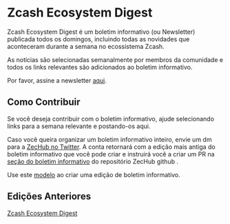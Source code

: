 # Zcash Ecosystem Digest

Zcash Ecosystem Digest é um boletim informativo (ou Newsletter) publicada todos os domingos, incluindo todas as novidades que aconteceram durante a semana no ecossistema Zcash.

As notícias são selecionadas semanalmente por membros da comunidade e todos os links relevantes são adicionados ao boletim informativo.

Por favor, assine a newsletter [aqui](https://zechub.substack.com/).

## Como Contribuir

Se você deseja contribuir com o boletim informativo, ajude selecionando links para a semana relevante e postando-os aqui.

Caso você queira organizar um boletim informativo inteiro, envie um dm para a [ZecHub no Twitter](https://twitter.com/ZecHub). A conta retornará com a edição mais antiga do boletim informativo que você pode criar e instruirá você a criar um PR na [seção do boletim informativo](https://github.com/ZecHub/zechub/tree/main/newsletter) do repositório ZecHub github .

Use este [modelo](https://github.com/ZecHub/zechub/blob/main/newsletter/newslettertemplate.md) ao criar uma edição de boletim informativo.

## Edições Anteriores

[Zcash Ecosystem Digest](https://zechubrazil.substack.com/)


